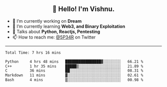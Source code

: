 <h2 align="center">👋 Hello! I'm Vishnu.</h2>


- 🔭 I’m currently working on **Dream**
- 🌱 I’m currently learning **Web3, and Binary Exploitation**
- 💬 Talks about **Python, Reactjs, Pentesting**
- 📫 How to reach me: [@5P34R](https://twitter.com/Vishnu27302693) on Twitter

---
<!--START_SECTION:waka-->

```txt
Total Time: 7 hrs 16 mins

Python     4 hrs 48 mins   ████████████████▓░░░░░░░░   66.21 %
C++        1 hr 35 mins    █████▒░░░░░░░░░░░░░░░░░░░   21.89 %
C          36 mins         ██░░░░░░░░░░░░░░░░░░░░░░░   08.31 %
Markdown   11 mins         ▓░░░░░░░░░░░░░░░░░░░░░░░░   02.61 %
Bash       4 mins          ▒░░░░░░░░░░░░░░░░░░░░░░░░   00.98 %
```

<!--END_SECTION:waka-->
